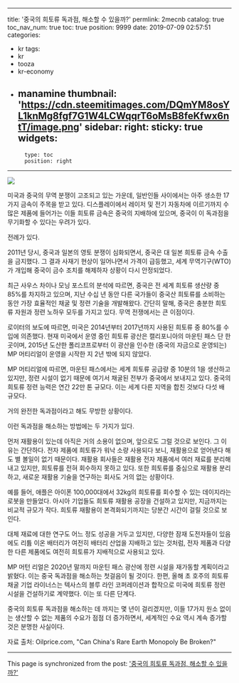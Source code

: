 
---
title: '중국의 희토류 독과점, 해소할 수 있을까?'
permlink: 2mecnb
catalog: true
toc_nav_num: true
toc: true
position: 9999
date: 2019-07-09 02:57:51
categories:
- kr
tags:
- kr
- tooza
- kr-economy
- manamine
thumbnail: 'https://cdn.steemitimages.com/DQmYM8osYL1knMg8fgf7G1W4LCWqqrT6oMsB8feKfwx6ntT/image.png'
sidebar:
    right:
        sticky: true
widgets:
    -
        type: toc
        position: right
---


![](https://cdn.steemitimages.com/DQmYM8osYL1knMg8fgf7G1W4LCWqqrT6oMsB8feKfwx6ntT/image.png)

미국과 중국의 무역 분쟁이 고조되고 있는 가운데, 일반인들 사이에서는 아주 생소한 17가지 금속이 주목을 받고 있다. 디스플레이에서 레이저 및 전기 자동차에 이르기까지 수많은 제품에 들어가는 이들 희토류 금속은 중국의 지배하에 있으며, 중국이 이 독과점을 무기화할 수 있다는 우려가 있다.​

전례가 있다.​

2011년 당시, 중국과 일본의 영토 분쟁이 심화되면서, 중국은 대 일본 희토류 금속 수출을 금지했다. 그 결과 사재기 현상이 일어나면서 가격이 급등했고, 세계 무역기구(WTO)가 개입해 중국이 금수 조치를 해제하자 상황이 다시 안정되었다.​

최근 사우스 차이나 모닝 포스트의 분석에 따르면, 중국은 전 세계 희토류 생산량 중 85%를 차지하고 있으며, 지난 수십 년 동안 다른 국가들이 중국산 희토류를 소비하는 동안 가장 효율적인 채굴 및 정련 기술을 개발해왔다. 간단히 말해, 중국은 충분한 희토류 자원과 정련 노하우 모두를 가지고 있다. 무역 전쟁에서는 큰 이점이다.​

로이터의 보도에 따르면, 미국은 2014년부터 2017년까지 사용된 희토류 중 80%를 수입에 의존했다. 현재 미국에서 운영 중인 희토류 광산은 캘리포니아의 마운틴 패스 단 한 곳이며, 2015년 도산한 폴리코프로부터 이 광산을 인수한 (중국의 자금으로 운영되는) MP 머티리얼이 운영을 시작한 지 2년 밖에 되지 않았다.​

MP 머티리얼에 따르면, 마운틴 패스에서는 세계 희토류 공급량 중 10분의 1을 생산하고 있지만, 정련 시설이 없기 때문에 여기서 채굴된 전부가 중국에서 보내지고 있다. 중국의 희토류 정련 능력은 연간 22만 톤 규모다. 이는 세계 다른 지역을 합친 것보다 다섯 배 규모다.​

거의 완전한 독과점이라고 해도 무방한 상황이다.​

이런 독과점을 해소하는 방법에는 두 가지가 있다.​

먼저 재활용이 있는데 아직은 거의 소용이 없으며, 앞으로도 그럴 것으로 보인다. 그 이유는 간단하다. 전자 제품에 희토류가 워낙 소량 사용되다 보니, 재활용으로 얻어낸다 해도 별 볼일이 없기 때문이다. 재활용 회사들은 재활용 전자 제품에서 여러 재료를 분리해 내고 있지만, 희토류를 전혀 회수하지 못하고 있다. 또한 희토류를 중심으로 재활용 분리하고, 새로운 재활용 기술을 연구하는 회사도 거의 없는 상황이다.​

예를 들어, 애플은 아이폰 100,000대에서 32kg의 희토류를 회수할 수 있는 데이지라는 로봇을 만들었다. 아시아 기업들도 희토류 재활용 공장을 건설하고 있지만, 지금까지는 비교적 규모가 작다. 희토류 재활용이 본격화되기까지는 당분간 시간이 걸릴 것으로 보인다.​

대체 재료에 대한 연구도 어느 정도 성공을 거두고 있지만, 다양한 잠재 도전자들이 있음에도 리튬 이온 배터리가 여전히 배터리 산업을 지배하고 있는 것처럼, 전자 제품과 다양한 다른 제품에도 여전히 희토류가 지배적으로 사용되고 있다.​

MP 머턴 리얼은 2020년 말까지 마운틴 패스 광산에 정련 시설을 재가동할 계획이라고 밝혔다. 이는 중국 독과점을 해소하는 첫걸음이 될 것이다. 한편, 올해 초 호주의 희토류 채굴 기업 라이너스는 텍사스의 블루 라인 코퍼레이션과 합작으로 미국에 희토류 정련 시설을 건설하기로 계약했다. 이는 또 다른 단계다.​

중국의 희토류 독과점을 해소하는 데 까지는 몇 년이 걸리겠지만, 이들 17가지 원소 없이는 생산할 수 없는 제품의 수요가 점점 더 증가하면서, 세계적인 수요 역시 계속 증가할 것은 분명한 사실이다.​

자료 출처: Oilprice.com, "Can China's Rare Earth Monopoly Be Broken?"

- - -

This page is synchronized from the post: ['중국의 희토류 독과점, 해소할 수 있을까?'](https://steemit.com/@pius.pius/2mecnb)
